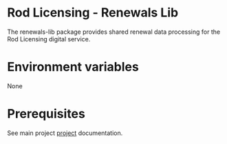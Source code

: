 # Rod Licensing - Renewals Lib

The renewals-lib package provides shared renewal data processing for the Rod Licensing digital service.

# Environment variables

None

# Prerequisites

See main project [project](../../README.md) documentation.
